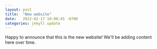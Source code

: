 ```yaml
---
layout: post
title:  "New website"
date:   2022-02-17 10:08:45 -0700
categories: jekyll update
---
```


Happy to announce that this is the new website! We'll be adding content here over time.